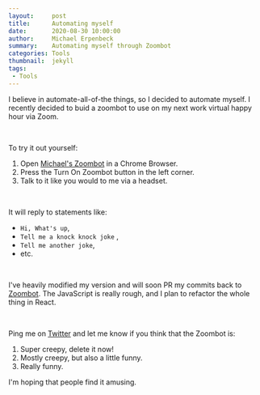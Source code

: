 ```yaml
---
layout:     post
title:      Automating myself
date:       2020-08-30 10:00:00
author:     Michael Erpenbeck
summary:    Automating myself through Zoombot
categories: Tools
thumbnail:  jekyll
tags:
 - Tools
---
```


I believe in automate-all-of-the things, so I decided to automate myself.  I recently decided to buid a zoombot to use on my next work virtual happy hour via Zoom.  

<p>&nbsp;</p>

To try it out yourself:

1. Open [Michael's Zoombot](https://zoomblob.z19.web.core.windows.net/) in a Chrome Browser.
2. Press the Turn On Zoombot button in the left corner.
3. Talk to it like you would to me via a headset.


<p>&nbsp;</p>

It will reply to statements like: 

- `Hi, What's up`, 
- `Tell me a knock knock joke` , 
- `Tell me another joke`, 
- etc.

<p>&nbsp;</p>

I've heavily modified my version and will soon PR my commits back to [Zoombot](https://github.com/mcreed/zoombot).  The JavaScript is really rough, and I plan to refactor the whole thing in React.

<p>&nbsp;</p>

Ping me on [Twitter](https://twitter.com/erpenbeck) and let me know if you think that the Zoombot is:
1. Super creepy, delete it now!
2. Mostly creepy, but also a little funny.
3. Really funny. 

I'm hoping that people find it amusing.